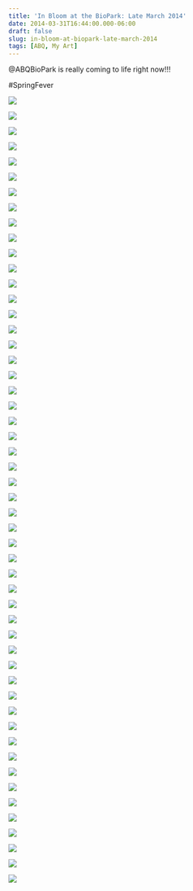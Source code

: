 ```yaml
---
title: 'In Bloom at the BioPark: Late March 2014'
date: 2014-03-31T16:44:00.000-06:00
draft: false
slug: in-bloom-at-biopark-late-march-2014
tags: [ABQ, My Art]
---
```


@ABQBioPark is really coming to life right now!!!

#SpringFever

  

  

![](/images/blog/legacy/DSC00869+(Small).JPG)

  

![](/images/blog/legacy/DSC00872+(Small).JPG)

  

![](/images/blog/legacy/DSC00874+(Small).JPG)

  

![](/images/blog/legacy/DSC00876+(Small).JPG)

  

![](/images/blog/legacy/DSC00878+(Small).JPG)

  

![](/images/blog/legacy/DSC00879+(Small).JPG)

  

![](/images/blog/legacy/DSC00884+(Small).JPG)

  

![](/images/blog/legacy/DSC00885+(Small).JPG)

  

![](/images/blog/legacy/DSC00886+(Small).JPG)

  

![](/images/blog/legacy/DSC00888+(Small).JPG)

  

![](/images/blog/legacy/DSC00889+(Small).JPG)

  

![](/images/blog/legacy/DSC00891+(Small).JPG)

  

![](/images/blog/legacy/DSC00892+(Small).JPG)

  

![](/images/blog/legacy/DSC00908+(Small).JPG)

  

![](/images/blog/legacy/DSC00909+(Small).JPG)

  

![](/images/blog/legacy/DSC00910+(Small).JPG)

  

![](/images/blog/legacy/DSC00911+(Small).JPG)

  

![](/images/blog/legacy/DSC00916+(Small).JPG)

  

![](/images/blog/legacy/DSC00917+(Small).JPG)

  

![](/images/blog/legacy/DSC00920+(Small).JPG)

  

![](/images/blog/legacy/DSC00921+(Small).JPG)

  

![](/images/blog/legacy/DSC00922+(Small).JPG)

  

![](/images/blog/legacy/DSC00923+(Small).JPG)

  

![](/images/blog/legacy/DSC00924+(Small).JPG)

  

![](/images/blog/legacy/DSC00929+(Small).JPG)

  

![](/images/blog/legacy/DSC00930+(Small).JPG)

  

![](/images/blog/legacy/DSC00931+(Small).JPG)

  

![](/images/blog/legacy/DSC00932+(Small).JPG)

  

![](/images/blog/legacy/DSC00935+(Small).JPG)

  

![](/images/blog/legacy/DSC00936+(Small).JPG)

  

![](/images/blog/legacy/DSC00937+(Small).JPG)

  

![](/images/blog/legacy/DSC00940+(Small).JPG)

  

![](/images/blog/legacy/DSC00944+(Small).JPG)

  

![](/images/blog/legacy/DSC00945+(Small).JPG)

  

![](/images/blog/legacy/DSC00951+(Small).JPG)

  

![](/images/blog/legacy/DSC00956+(Small).JPG)

  

![](/images/blog/legacy/DSC00958+(Small).JPG)

  

![](/images/blog/legacy/DSC00960+(Small).JPG)

  

![](/images/blog/legacy/DSC00966+(Small).JPG)

  

![](/images/blog/legacy/DSC00968+(Small).JPG)

  

![](/images/blog/legacy/DSC00969+(Small).JPG)

  

![](/images/blog/legacy/DSC00970+(Small).JPG)

  

![](/images/blog/legacy/DSC00971+(Small).JPG)

  

![](/images/blog/legacy/DSC00973+(Small).JPG)

  

![](/images/blog/legacy/DSC00974+(Small).JPG)

  

![](/images/blog/legacy/DSC00976+(Small).JPG)

  

![](/images/blog/legacy/DSC00979+(Small).JPG)

  

![](/images/blog/legacy/DSC00980+(Small).JPG)

  

![](/images/blog/legacy/DSC00982+(Small).JPG)

  

![](/images/blog/legacy/DSC00983+(Small).JPG)

  

![](/images/blog/legacy/DSC00985+(Small).JPG)

  

![](/images/blog/legacy/DSC00987+(Small).JPG)